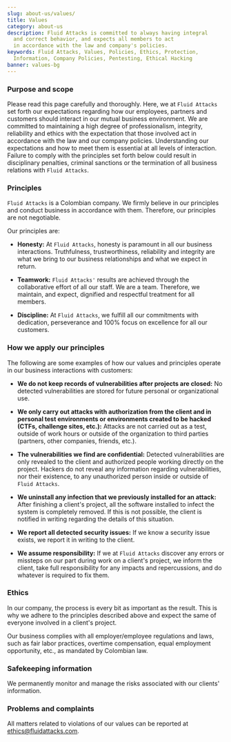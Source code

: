```yaml
---
slug: about-us/values/
title: Values
category: about-us
description: Fluid Attacks is committed to always having integral
  and correct behavior, and expects all members to act
  in accordance with the law and company's policies.
keywords: Fluid Attacks, Values, Policies, Ethics, Protection,
  Information, Company Policies, Pentesting, Ethical Hacking
banner: values-bg
---
```


<div class="sect2 fw3 f3 lh-2">

### Purpose and scope

Please read this page carefully and thoroughly.
Here,
we at `Fluid Attacks` set forth our expectations
regarding how our employees,
partners
and customers should interact in our mutual business environment.
We are committed to maintaining a high degree of professionalism,
integrity,
reliability
and ethics
with the expectation that those involved act
in accordance with the law and our company policies.
Understanding our expectations
and how to meet them
is essential at all levels of interaction.
Failure to comply with the principles
set forth below
could result in disciplinary penalties,
criminal sanctions
or the termination of all business relations with `Fluid Attacks`.

</div>

<div class="sect2 fw3 f3 lh-2">

### Principles

`Fluid Attacks` is a Colombian company.
We firmly believe in our principles
and conduct business in accordance with them.
Therefore,
our principles are not negotiable.

Our principles are:

  - **Honesty:** At `Fluid Attacks`,
    honesty is paramount in all our business interactions.
    Truthfulness, trustworthiness,
    reliability and integrity
    are what we bring to our business relationships
    and what we expect in return.

  - **Teamwork:** `Fluid Attacks'` results are achieved
    through the collaborative effort of all our staff.
    We are a team.
    Therefore,
    we maintain,
    and expect,
    dignified
    and respectful treatment for all members.

  - **Discipline:** At `Fluid Attacks`,
    we fulfill all our commitments with dedication,
    perseverance
    and 100% focus on excellence for all our customers.

<div class="sect2 fw3 f3 lh-2">

### How we apply our principles

The following are some examples
of how our values
and principles operate in our business interactions with customers:

  - **We do not keep records of vulnerabilities after projects are closed:** No
    detected vulnerabilities are stored
    for future personal or organizational use.

  - **We only carry out attacks
    with authorization from the client
    and in personal test environments
    or environments created to be hacked
    (CTFs, challenge sites, etc.):** Attacks are not carried out as a test,
    outside of work hours
    or outside of the organization to third parties
    (partners, other companies, friends, etc.).

  - **The vulnerabilities we find are confidential:** Detected
    vulnerabilities are only revealed to the client
    and authorized people working directly on the project.
    Hackers do not reveal any information regarding vulnerabilities,
    nor their existence,
    to any unauthorized person inside or outside of `Fluid Attacks`.

  - **We uninstall any infection
    that we previously installed for an attack:** After
    finishing a client's project,
    all the software installed to infect the system is completely removed.
    If this is not possible,
    the client is notified in writing regarding the details of this situation.

  - **We report all detected security issues:** If
    we know a security issue exists,
    we report it in writing to the client.

  - **We assume responsibility:** If we at `Fluid Attacks` discover any errors
    or missteps on our part during work on a client's project,
    we inform the client,
    take full responsibility for any impacts and repercussions,
    and do whatever is required to fix them.

<div class="sect2 fw3 f3 lh-2">

### Ethics

In our company,
the process is every bit as important as the result.
This is why we adhere to the principles described above
and expect the same of everyone involved in a client's project.

Our business complies with all employer/employee regulations and laws,
such as fair labor practices,
overtime compensation,
equal employment opportunity, etc.,
as mandated by Colombian law.

<div class="sect2 fw3 f3 lh-2">

### Safekeeping information

We permanently monitor and manage
the risks associated with our clients' information.

<div class="sect2 fw3 f3 lh-2">

### Problems and complaints

All matters related to violations of our values can be reported
at <ethics@fluidattacks.com>.
